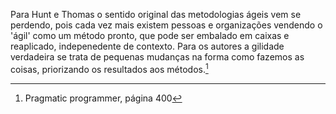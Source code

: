 Para Hunt e Thomas o sentido original das metodologias ágeis vem se perdendo, pois cada vez mais existem pessoas e organizações vendendo o 'ágil' como um método pronto, que pode ser embalado em caixas e reaplicado, indepenedente de contexto. Para os autores a gilidade verdadeira se trata de pequenas mudanças na forma como fazemos as coisas, priorizando os resultados aos métodos.[^1]

[^1]: Pragmatic programmer, página 400